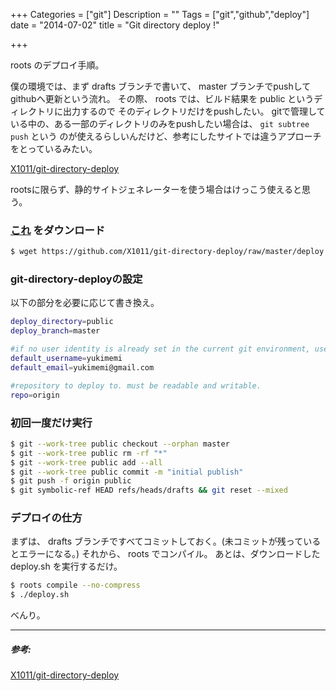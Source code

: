 +++
Categories = ["git"]
Description = ""
Tags = ["git","github","deploy"]
date =  "2014-07-02"
title = "Git directory deploy !"

+++

roots のデプロイ手順。

僕の環境では、まず drafts ブランチで書いて、 master ブランチでpushして
githubへ更新という流れ。
その際、 roots では、ビルド結果を public というディレクトリに出力するので
そのディレクトリだけをpushしたい。
gitで管理している中の、ある一部のディレクトリのみをpushしたい場合は、 `git subtree push` という
のが使えるらしいんだけど、参考にしたサイトでは違うアプローチをとっているみたい。

[X1011/git-directory-deploy](https://github.com/X1011/git-directory-deploy)

rootsに限らず、静的サイトジェネレーターを使う場合はけっこう使えると思う。

### [これ](https://github.com/X1011/git-directory-deploy) をダウンロード

```sh
$ wget https://github.com/X1011/git-directory-deploy/raw/master/deploy.sh && chmod +x deploy.sh
```

### git-directory-deployの設定
以下の部分を必要に応じて書き換え。

```sh
deploy_directory=public
deploy_branch=master

#if no user identity is already set in the current git environment, use this:
default_username=yukimemi
default_email=yukimemi@gmail.com

#repository to deploy to. must be readable and writable.
repo=origin
```

### 初回一度だけ実行

```sh
$ git --work-tree public checkout --orphan master
$ git --work-tree public rm -rf "*"
$ git --work-tree public add --all
$ git --work-tree public commit -m "initial publish"
$ git push -f origin public
$ git symbolic-ref HEAD refs/heads/drafts && git reset --mixed
```

### デプロイの仕方
まずは、 drafts ブランチですべてコミットしておく。(未コミットが残っているとエラーになる。)
それから、 roots でコンパイル。
あとは、ダウンロードした deploy.sh を実行するだけ。

```sh
$ roots compile --no-compress
$ ./deploy.sh
```

べんり。

---

##### 参考:

[X1011/git-directory-deploy](https://github.com/X1011/git-directory-deploy)

